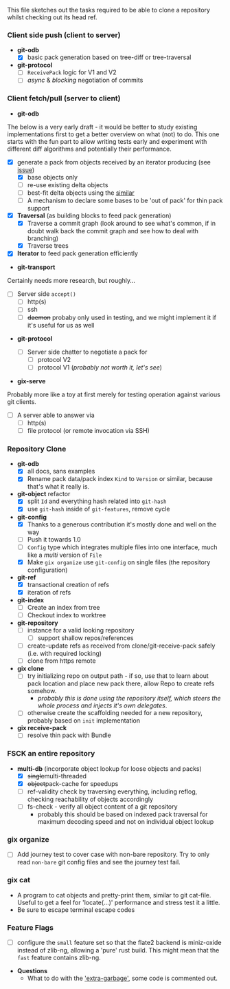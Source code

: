This file sketches out the tasks required to be able to clone a repository whilst checking out its head ref.

### Client side push (client to server)

* **git-odb**
  * [x] basic pack generation based on tree-diff or tree-traversal

* **git-protocol**
  * [ ] `ReceivePack` logic for V1 and V2
  * [ ] _async_ & _blocking_ negotiation of commits
  
### Client fetch/pull (server to client)

* **git-odb**

The below is a very early draft - it would be better to study existing implementations first to get a better overview on what (not) to do.
This one starts with the fun part to allow writing tests early and experiment with different diff algorithms and potentially their performance.
  
* [x] generate a pack from objects received by an iterator producing (see [issue][pack-mvp])
  * [x] base objects only
  * [ ] re-use existing delta objects
  * [ ] best-fit delta objects using the [similar][sim-crate]
  * [ ] A mechanism to declare some bases to be 'out of pack' for thin pack support
* [x] **Traversal** (as building blocks to feed pack generation)
  * [x] Traverse a commit graph (look around to see what's common, if in doubt walk back the commit graph and see how to deal with branching)
  * [x] Traverse trees
* [x] **Iterator** to feed pack generation efficiently

[pack-mvp]: https://github.com/Byron/gitoxide/issues/67

* **git-transport**

Certainly needs more research, but roughly…
  
* [ ] Server side `accept()`
  * [ ] http(s)
  * [ ] ssh
  * [ ] ~~daemon~~ probaby only used in testing, and we might implement it if it's useful for us as well
  
* **git-protocol**
  
  * [ ] Server side chatter to negotiate a pack for
    * [ ] protocol V2
    * [ ] protocol V1 (_probably not worth it, let's see_)
  
* **gix-serve**

Probably more like a toy at first merely for testing operation against various git clients.
  
  * [ ] A server able to answer via
    * [ ] http(s)
    * [ ] file protocol (or remote invocation via SSH)
  
[sim-crate]: https://crates.io/crates/similar

### Repository Clone

* **git-odb**
  * [x] all docs, sans examples
  * [x] Rename pack data/pack index `Kind` to `Version` or similar, because that's what it really is.
* **git-object** refactor
  * [x] split `Id` and everything hash related into `git-hash`
  * [x] use `git-hash` inside of `git-features`, remove cycle
* **git-config**
  * [x] Thanks to a generous contribution it's mostly done and well on the way
  * [ ] Push it towards 1.0
  * [ ] `Config` type which integrates multiple files into one interface, much like a *multi* version of `File`
  * [x] Make `gix organize` use `git-config` on single files (the repository configuration)
* **git-ref**
  * [x] transactional creation of refs
  * [x] iteration of refs
* **git-index**
  * [ ] Create an index from tree
  * [ ] Checkout index to worktree
* **git-repository**
  * [ ] instance for a valid looking repository
    * [ ] support shallow repos/references
  * [ ] create-update refs as received from clone/git-receive-pack safely (i.e. with required locking)
  * [ ] clone from https remote
* **gix clone**
  * [ ] try initializing repo on output path - if so, use that to learn about pack location and place new pack there, allow Repo to create refs somehow.
    * _probably this is done using the repository itself, which steers the whole process and injects it's own delegates_.
  * [ ] otherwise create the scaffolding needed for a new repository, probably based on `init` implementation
* **gix receive-pack**
  * [ ] resolve thin pack with Bundle

### FSCK an entire repository

* **multi-db** (incorporate object lookup for loose objects and packs)
  * [x] ~~single~~multi-threaded
  * [x] ~~object~~pack-cache for speedups
  * [ ] ref-validity check by traversing everything, including reflog, checking reachability of objects accordingly
  * [ ] fs-check - verify all object content of a git repository 
     * probably this should be based on indexed pack traversal for maximum decoding speed and not on individual
       object lookup
    
### gix organize

* [ ] Add journey test to cover case with non-bare repository. Try to only read `non-bare` git config files and see the journey test fail.

### gix cat

* A program to cat objects and pretty-print them, similar to git cat-file. Useful to get a feel for
  'locate(…)' performance and stress test it a little.
* Be sure to escape terminal escape codes  

### Feature Flags

* [ ] configure the `small` feature set so that the flate2 backend is miniz-oxide instead of zlib-ng, allowing a 'pure' rust build. 
      This might mean that the `fast` feature contains zlib-ng.

* **Questions**
  * What to do with the ['extra-garbage'](https://github.com/Byron/gitoxide/blob/6f90beeb418480f9cd8bb7ae3b5db678b24103cb/git-commitgraph/src/file/init.rs#L248),
    some code is commented out.
